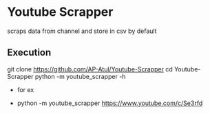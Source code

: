 # Youtube Scrapper
scraps data from channel and store in csv by default

## Execution 

git clone https://github.com/AP-Atul/Youtube-Scrapper
cd Youtube-Scrapper
python -m youtube_scrapper -h

* for ex
 - python -m youtube_scrapper https://www.youtube.com/c/Se3rfd
